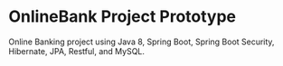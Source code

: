 # OnlineBank Project Prototype

Online Banking project using Java 8, Spring Boot, Spring Boot Security, Hibernate, JPA, Restful, and MySQL.
